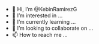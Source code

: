 - 👋 Hi, I’m @KebinRamirezG
- 👀 I’m interested in ...
- 🌱 I’m currently learning ...
- 💞️ I’m looking to collaborate on ...
- 📫 How to reach me ...

<!---
KebinRamirezG/KebinRamirezG is a ✨ special ✨ repository because its `README.md` (this file) appears on your GitHub profile.
You can click the Preview link to take a look at your changes.
--->
